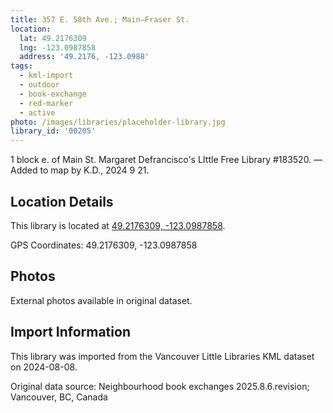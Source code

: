 ```yaml
---
title: 357 E. 58th Ave.; Main—Fraser St.
location:
  lat: 49.2176309
  lng: -123.0987858
  address: '49.2176, -123.0988'
tags:
  - kml-import
  - outdoor
  - book-exchange
  - red-marker
  - active
photo: /images/libraries/placeholder-library.jpg
library_id: '00205'
---
```

1 block e. of Main St.
Margaret Defrancisco's 
LIttle Free Library #183520.
—Added to map by K.D., 2024 9 21.  

## Location Details

This library is located at [49.2176309, -123.0987858](https://www.google.com/maps?q=49.2176309,-123.0987858).

GPS Coordinates: 49.2176309, -123.0987858

## Photos

External photos available in original dataset.

## Import Information

This library was imported from the Vancouver Little Libraries KML dataset on 2024-08-08.

Original data source: Neighbourhood book exchanges 2025.8.6.revision; Vancouver, BC, Canada
